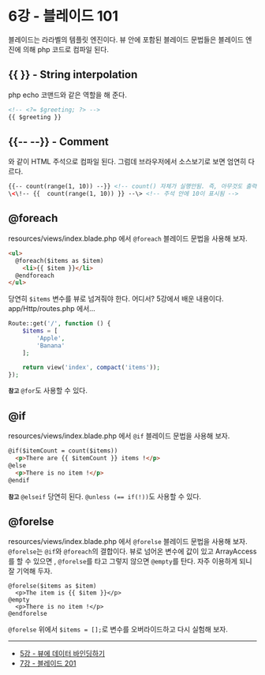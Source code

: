 # 6강 - 블레이드 101

블레이드는 라라벨의 템플릿 엔진이다. 뷰 안에 포함된 블레이드 문법들은 블레이드 엔진에 의해 php 코드로 컴파일 된다.

## {{ }} - String interpolation

php echo 코맨드와 같은 역할을 해 준다.

```html
<!-- <?= $greeting; ?> -->
{{ $greeting }}
```

## {{-- --}} - Comment

<!-- --> 와 같이 HTML 주석으로 컴파일 된다. 그럼데 브라우저에서 소스보기로 보면 엄연히 다르다.

```html
{{-- count(range(1, 10)) --}} <!-- count() 자체가 실행안됨. 즉, 아무것도 출력되지 않음 -->
\<\!-- {{  count(range(1, 10)) }} --\> <!-- 주석 안에 10이 표시됨 -->
```

## @foreach

resources/views/index.blade.php 에서 `@foreach` 블레이드 문법을 사용해 보자.

```html
<ul>
  @foreach($items as $item)
    <li>{{ $item }}</li>
  @endforeach
</ul>
```

당연히 `$items` 변수를 뷰로 넘겨줘야 한다. 어디서? 5강에서 배운 내용이다. app/Http/routes.php 에서...

```php
Route::get('/', function () {
    $items = [
        'Apple',
        'Banana'
    ];

    return view('index', compact('items'));
});
```

**`참고`** `@for`도 사용할 수 있다.

## @if

resources/views/index.blade.php 에서 `@if` 블레이드 문법을 사용해 보자.

```html
@if($itemCount = count($items))
  <p>There are {{ $itemCount }} items !</p>
@else
  <p>There is no item !</p>
@endif
```

**`참고`** `@elseif` 당연히 된다. `@unless (== if(!))`도 사용할 수 있다.

## @forelse

resources/views/index.blade.php 에서 `@forelse` 블레이드 문법을 사용해 보자. `@forelse`는 `@if`와 `@foreach`의 결합이다. 뷰로 넘어온 변수에 값이 있고 ArrayAccess를 할 수 있으면 , `@forelse`를 타고 그렇지 않으면 `@empty`를 탄다. 자주 이용하게 되니 잘 기억해 두자.
 
```
@forelse($items as $item)
  <p>The item is {{ $item }}</p>
@empty
  <p>There is no item !</p>
@endforelse
```

`@forelse` 위에서 `$items = [];`로 변수를 오버라이드하고 다시 실험해 보자.

---

- [5강 - 뷰에 데이터 바인딩하기](https://github.com/appkr/l5essential/blob/master/docs/5-pass-data-to-view.md)
- [7강 - 블레이드 201](https://github.com/appkr/l5essential/blob/master/docs/7-blade-201.md)
